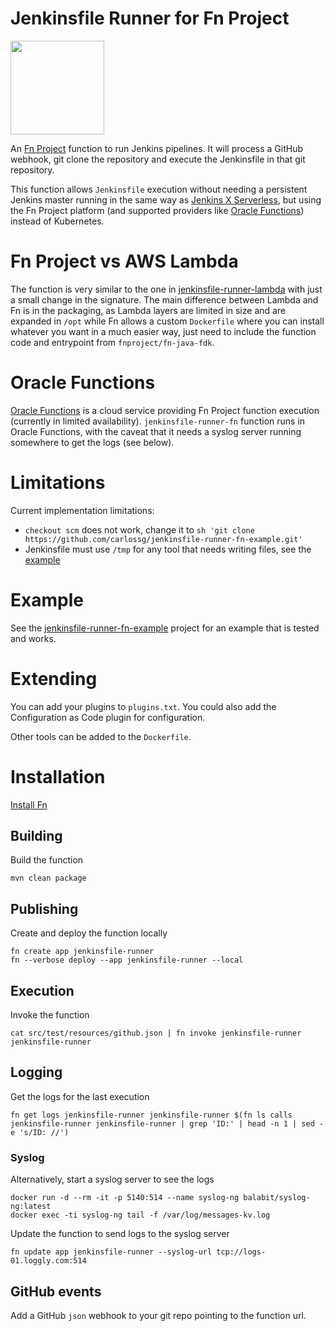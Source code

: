 # Jenkinsfile Runner for Fn Project

<img src="images/jenkins-fn.png" width="150">

An [Fn Project](http://fnproject.io) function to run Jenkins pipelines. It will process a GitHub webhook, git clone the repository and execute the Jenkinsfile in that git repository.

This function allows `Jenkinsfile` execution without needing a persistent Jenkins master running in the same way as [Jenkins X Serverless](https://medium.com/@jdrawlings/serverless-jenkins-with-jenkins-x-9134cbfe6870), but using the Fn Project platform (and supported providers like [Oracle Functions](https://blogs.oracle.com/cloud-infrastructure/announcing-oracle-functions)) instead of Kubernetes.

# Fn Project vs AWS Lambda

The function is very similar to the one in [jenkinsfile-runner-lambda](https://github.com/carlossg/jenkinsfile-runner-lambda) with just a small change in the signature.
The main difference between Lambda and Fn is in the packaging, as Lambda layers are limited in size and are expanded in `/opt` while Fn allows a custom `Dockerfile` where you can install whatever you want in a much easier way, just need to include the function code and entrypoint from `fnproject/fn-java-fdk`.

# Oracle Functions

[Oracle Functions](https://blogs.oracle.com/cloud-infrastructure/announcing-oracle-functions) is a cloud service providing Fn Project function execution (currently in limited availability).
`jenkinsfile-runner-fn` function runs in Oracle Functions, with the caveat that it needs a syslog server running somewhere to get the logs (see below).

# Limitations

Current implementation limitations:

* `checkout scm` does not work, change it to `sh 'git clone https://github.com/carlossg/jenkinsfile-runner-fn-example.git'`
* Jenkinsfile must use `/tmp` for any tool that needs writing files, see the [example](https://github.com/carlossg/jenkinsfile-runner-fn-example)

# Example

See the [jenkinsfile-runner-fn-example](https://github.com/carlossg/jenkinsfile-runner-fn-example) project for an example that is tested and works.

# Extending

You can add your plugins to `plugins.txt`.
You could also add the Configuration as Code plugin for configuration.

Other tools can be added to the `Dockerfile`.

# Installation

[Install Fn](http://fnproject.io/tutorials/install/)

## Building

Build the function

    mvn clean package

## Publishing

Create and deploy the function locally

    fn create app jenkinsfile-runner
    fn --verbose deploy --app jenkinsfile-runner --local

## Execution

Invoke the function

    cat src/test/resources/github.json | fn invoke jenkinsfile-runner jenkinsfile-runner

## Logging

Get the logs for the last execution

    fn get logs jenkinsfile-runner jenkinsfile-runner $(fn ls calls jenkinsfile-runner jenkinsfile-runner | grep 'ID:' | head -n 1 | sed -e 's/ID: //')

### Syslog

Alternatively, start a syslog server to see the logs

    docker run -d --rm -it -p 5140:514 --name syslog-ng balabit/syslog-ng:latest
    docker exec -ti syslog-ng tail -f /var/log/messages-kv.log

Update the function to send logs to the syslog server

    fn update app jenkinsfile-runner --syslog-url tcp://logs-01.loggly.com:514

## GitHub events

Add a GitHub `json` webhook to your git repo pointing to the function url.
